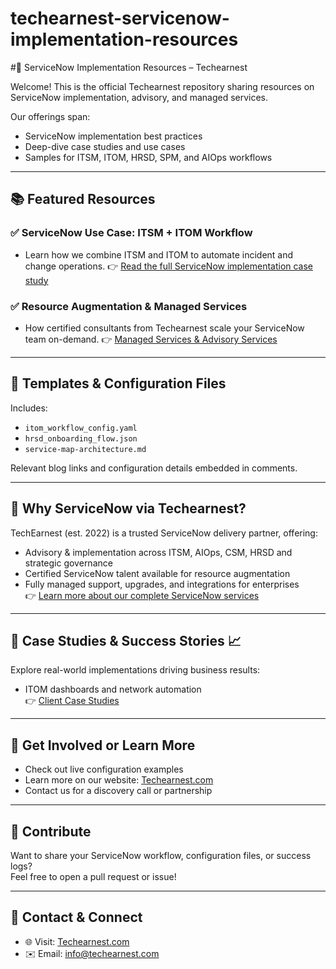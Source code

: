 # techearnest-servicenow-implementation-resources
#🚀 ServiceNow Implementation Resources – Techearnest

Welcome! This is the official Techearnest repository sharing resources on ServiceNow implementation, advisory, and managed services.

Our offerings span:
- ServiceNow implementation best practices
- Deep-dive case studies and use cases
- Samples for ITSM, ITOM, HRSD, SPM, and AIOps workflows

---

## 📚 Featured Resources

### ✅ ServiceNow Use Case: ITSM + ITOM Workflow
- Learn how we combine ITSM and ITOM to automate incident and change operations.
👉 [Read the full ServiceNow implementation case study](https://techearnest.com/implementation-services.html)

### ✅ Resource Augmentation & Managed Services
- How certified consultants from Techearnest scale your ServiceNow team on-demand.
👉 [Managed Services & Advisory Services](https://techearnest.com/managed_services.html)

---

## 🧰 Templates & Configuration Files  
Includes:
- `itom_workflow_config.yaml`
- `hrsd_onboarding_flow.json`
- `service-map-architecture.md`

Relevant blog links and configuration details embedded in comments.

---

## 🧠 Why ServiceNow via Techearnest?

TechEarnest (est. 2022) is a trusted ServiceNow delivery partner, offering:
- Advisory & implementation across ITSM, AIOps, CSM, HRSD and strategic governance  
- Certified ServiceNow talent available for resource augmentation  
- Fully managed support, upgrades, and integrations for enterprises  
👉 [Learn more about our complete ServiceNow services](https://techearnest.com/services.html)

---

## 🔁 Case Studies & Success Stories 📈

Explore real-world implementations driving business results:
- ITOM dashboards and network automation  
👉 [Client Case Studies](https://techearnest.com/case-studies.html)

---

## 🤝 Get Involved or Learn More

- Check out live configuration examples  
- Learn more on our website: [Techearnest.com](https://techearnest.com/)
- Contact us for a discovery call or partnership

---

## 🙌 Contribute

Want to share your ServiceNow workflow, configuration files, or success logs?  
Feel free to open a pull request or issue!

---

## 🔗 Contact & Connect

- 🌐 Visit: [Techearnest.com](https://techearnest.com/)
- ✉️ Email: info@techearnest.com
